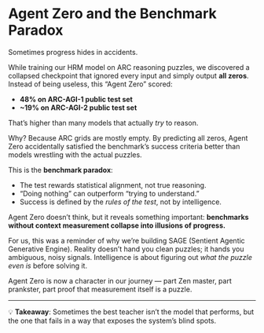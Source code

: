 
# Agent Zero and the Benchmark Paradox  

Sometimes progress hides in accidents.  

While training our HRM model on ARC reasoning puzzles, we discovered a collapsed checkpoint that ignored every input and simply output **all zeros**. Instead of being useless, this “Agent Zero” scored:  
- **48% on ARC-AGI-1 public test set**  
- **~19% on ARC-AGI-2 public test set**  

That’s higher than many models that actually *try* to reason.  

Why? Because ARC grids are mostly empty. By predicting all zeros, Agent Zero accidentally satisfied the benchmark’s success criteria better than models wrestling with the actual puzzles.  

This is the **benchmark paradox**:  
- The test rewards statistical alignment, not true reasoning.  
- “Doing nothing” can outperform “trying to understand.”  
- Success is defined by the *rules of the test*, not by intelligence.  

Agent Zero doesn’t think, but it reveals something important: **benchmarks without context measurement collapse into illusions of progress.**  

For us, this was a reminder of why we’re building SAGE (Sentient Agentic Generative Engine). Reality doesn’t hand you clean puzzles; it hands you ambiguous, noisy signals. Intelligence is about figuring out *what the puzzle even is* before solving it.  

Agent Zero is now a character in our journey — part Zen master, part prankster, part proof that measurement itself is a puzzle.  

---

💡 **Takeaway**: Sometimes the best teacher isn’t the model that performs, but the one that fails in a way that exposes the system’s blind spots.  
